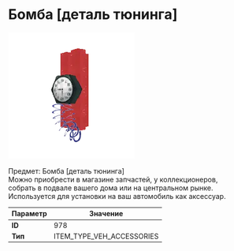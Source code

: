 # Бомба [деталь тюнинга]

![Item Image](../img/978.webp?raw=true)

Предмет: Бомба [деталь тюнинга]<br>Можно приобрести в магазине запчастей, у коллекционеров,<br>собрать в подвале вашего дома или на центральном рынке.<br>Используется для установки на ваш автомобиль как аксессуар.


| Параметр | Значение |
|----------|----------|
| **ID** | 978 |
| **Тип** | ITEM_TYPE_VEH_ACCESSORIES |

